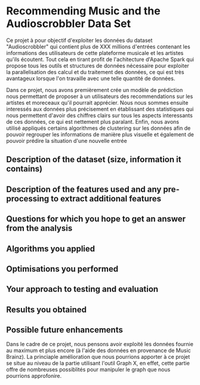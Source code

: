 # Recommending Music and the Audioscrobbler Data Set

Ce projet à pour objectif d'exploiter les données du dataset "Audioscrobbler" qui contient plus de XXX millions d'entrées contenant les informations des utilisateurs de cette plateforme musicale et les artistes qu'ils écoutent. Tout cela en tirant profit de l'achitecture d'Apache Spark qui propose tous les outils et structures de données nécessaire pour exploiter la parallelisation des calcul et du traitement des données, ce qui est très avantageux lorsque l'on travaille avec une telle quantité de données.

Dans ce projet, nous avons premièrement crée un modèle de prédiction nous permettant de proposer à un utilisateurs des recommendations sur les artistes et moreceaux qu'il pourrait apprécier. Nous nous sommes ensuite interessés aux données plus précisement en établissant des statistiques qui nous permettent d'avoir des chiffres clairs sur tous les aspects interessants de ces données, ce qui est nettement plus paralant. Enfin, nous avons utilisé appliqués certains algorithmes de clustering sur les données afin de pouvoir regrouper les informations de manière plus visuelle et également de pouvoir prédire la situation d'une nouvelle entrée


## Description of the dataset (size, information it contains)



## Description of the features used and any pre-processing to extract additional features
## Questions for which you hope to get an answer from the analysis
## Algorithms you applied
## Optimisations you performed
## Your approach to testing and evaluation
## Results you obtained
## Possible future enhancements
Dans le cadre de ce projet, nous pensons avoir exploité les données fournie au maximum et plus encore (à l'aide des données en provenance de Music Brainz).
La princiaple amélioration que nous pourrions apporter à ce projet se situe au niveau de la partie utilisant l'outil Graph X, en effet, cette partie offre de nombreuses possiblités pour manipuler le graph que nous pourrions approfonire.
